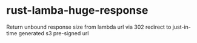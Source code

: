 # rust-lamba-huge-response
Return unbound response size from lambda url via 302 redirect to just-in-time generated s3 pre-signed url
